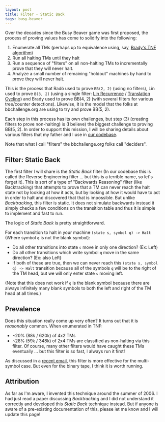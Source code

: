 ```yaml
---
layout: post
title: Filter - Static Back
tags: busy-beaver
---
```


Over the decades since the Busy Beaver game was first proposed, the process of proving values has come to solidify into the following:

 1. Enumerate all TMs (perhaps up to equivalence using, say, [Brady's TNF algorithm](https://nickdrozd.github.io/2022/01/14/bradys-algorithm.html))
 2. Run all halting TMs until they halt
 3. Run a sequence of "filters" on all non-halting TMs to incrementally prove that they will never halt.
 4. Analyze a small number of remaining "holdout" machines by hand to prove they will never halt.

This is the process that Radó used to prove `BB(2, 2)` (using no filters), Lin used to prove `B(3, 2)` (using a single filter: [Lin Recurrence](https://nickdrozd.github.io/2021/02/24/lin-recurrence-and-lins-algorithm.html) / [Translation Cycling](https://discuss.bbchallenge.org/t/decider-translated-cyclers/34)) and Brady used to prove BB(4, 2) (with several filters for various tree/counter detections). Likewise, it is the model that the folks at bbchallenge.org are using to try and prove BB(5, 2).

Each step in this process has its own challenges, but step (3) (creating filters to prove non-halting) is (I believe) the biggest challenge to proving BB(5, 2). In order to support this mission, I will be sharing details about various filters that my father and I use in [our codebase](https://github.com/sligocki/busy-beaver).

Note that what I call "filters" the bbchallenge.org folks call "deciders".

## Filter: Static Back

The first filter I will share is the *Static Back* filter (In our codebase this is called the Reverse Engineering filter ... but this is a terrible name, so let's forget it). This is sort of a type of "Backwards Reasoning" filter (like Backtracking) that attempts to prove that a TM can never reach the halt state not by looking at how it acts, but by looking at how it would have to act in order to halt and discovered that that is impossible. But unlike *Backtracking*, this filter is static. It does not simulate backwards instead it simply checks a few conditions on the transition table and thus it is simple to implement and fast to run.

The logic of *Static Back* is pretty straightforward.

For each transition to halt in your machine `(state s, symbol q) -> Halt` (Where symbol `q` is not the blank symbol):

 * Do all other transitions into state `s` move in only one direction? (Ex: Left)
 * Do all other transitions which write symbol `q` move in the same direction? (Ex: also Left)
 * If both of these are true, then we can never reach this `(state s, symbol q) -> Halt` transition because all of the symbols `q` will be to the right of the TM head, but we will only enter state `s` moving left.

(Note that this does not work if `q` is the blank symbol because there are always infinitely many blank symbols to both the left and right of the TM head at all times.)

## Prevalence

Does this situation really come up very often? It turns out that it is *reasonably* common. When enumerated in TNF:
 * ~20% (88k / 620k) of 4x2 TMs
 * ~28% (59k / 348k) of 2x4 TMs
are classified as non-halting via this filter. Of course, many other filters would have caught these TMs eventually ... but this filter is so fast, I always run it first!

As discussed in a [recent email](https://groups.google.com/g/busy-beaver-discuss/c/jH9Y6MZPisY/m/wff8oq3JBAAJ), this filter is more effective for the multi-symbol case. But even for the binary tape, I think it is worth running.

## Attribution

As far as I'm aware, I invented this technique around the summer of 2006. I had just read a paper discussing *Backtracking* and I did not understand it correctly and developed this *Static Back* technique instead. But if anyone is aware of a pre-existing documentation of this, please let me know and I will update this page!


<!-- ... Note: It looks like most of these are actually just machines with A1 -> Halt and no trans -> A ... -->
